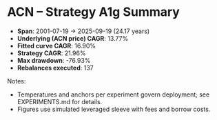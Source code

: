 # ACN – Strategy A1g Summary

- **Span**: 2001-07-19 → 2025-09-19 (24.17 years)
- **Underlying (ACN price) CAGR**: 13.77%
- **Fitted curve CAGR**: 16.90%
- **Strategy CAGR**: 21.96%
- **Max drawdown**: -76.93%
- **Rebalances executed**: 137

Notes:

- Temperatures and anchors per experiment govern deployment; see EXPERIMENTS.md for details.
- Figures use simulated leveraged sleeve with fees and borrow costs.
